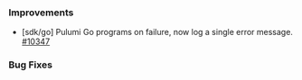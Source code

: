 ### Improvements

- [sdk/go] Pulumi Go programs on failure, now log a single error message.
  [#10347](https://github.com/pulumi/pulumi/pull/10347)

### Bug Fixes

